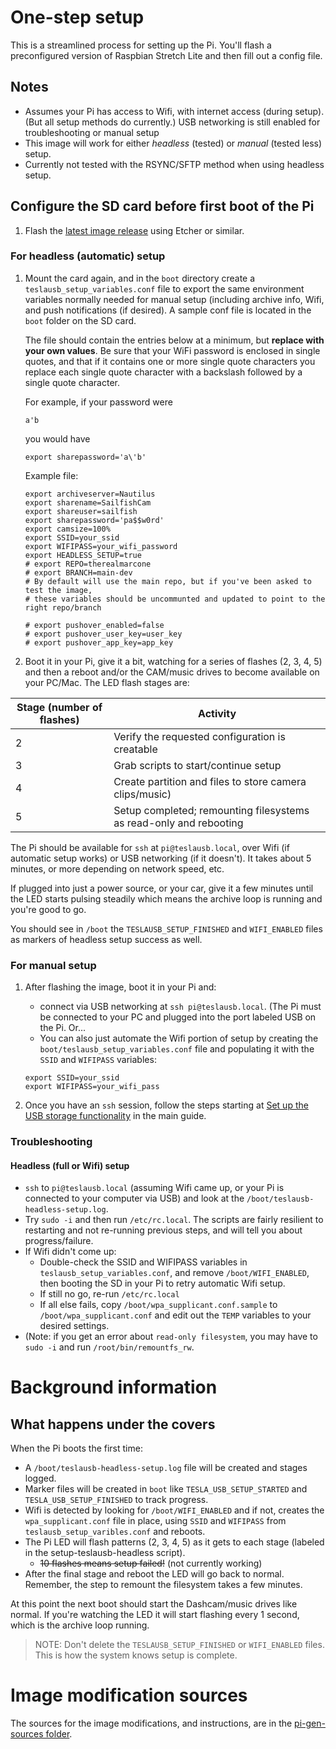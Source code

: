 # One-step setup

This is a streamlined process for setting up the Pi. You'll flash a preconfigured version of Raspbian Stretch Lite and then fill out a config file. 

## Notes 

* Assumes your Pi has access to Wifi, with internet access (during setup). (But all setup methods do currently.) USB networking is still enabled for troubleshooting or manual setup
* This image will work for either _headless_ (tested) or _manual_ (tested less) setup.
* Currently not tested with the RSYNC/SFTP method when using headless setup. 

## Configure the SD card before first boot of the Pi

1. Flash the [latest image release](https://github.com/therealmarcone/teslausb/releases) using Etcher or similar. 

### For headless (automatic) setup

1. Mount the card again, and in the `boot` directory create a `teslausb_setup_variables.conf` file to export the same environment variables normally needed for manual setup (including archive info, Wifi, and push notifications (if desired). 
A sample conf file is located in the `boot` folder on the SD card. 

    The file should contain the entries below at a minimum, but **replace with your own values**. Be sure that your WiFi password is enclosed in single quotes, and that if it contains one or more single quote characters you replace each single quote character with a backslash followed by a single quote character.

    For example, if your password were
    ```
    a'b
    ```
    you would have

    ```
    export sharepassword='a\'b'
    ```

    Example file:

    ```
    export archiveserver=Nautilus
    export sharename=SailfishCam
    export shareuser=sailfish
    export sharepassword='pa$$w0rd'
    export camsize=100%
    export SSID=your_ssid
    export WIFIPASS=your_wifi_password
    export HEADLESS_SETUP=true
    # export REPO=therealmarcone
    # export BRANCH=main-dev
    # By default will use the main repo, but if you've been asked to test the image, 
    # these variables should be uncommunted and updated to point to the right repo/branch 

    # export pushover_enabled=false
    # export pushover_user_key=user_key
    # export pushover_app_key=app_key
    ```

1. Boot it in your Pi, give it a bit, watching for a series of flashes (2, 3, 4, 5) and then a reboot and/or the CAM/music drives to become available on your PC/Mac. The LED flash stages are:

| Stage (number of flashes)  |  Activity |
|---|---|
| 2 | Verify the requested configuration is creatable |
| 3 | Grab scripts to start/continue setup |
| 4 | Create partition and files to store camera clips/music) |
| 5 | Setup completed; remounting filesystems as read-only and rebooting |

The Pi should be available for `ssh` at `pi@teslausb.local`, over Wifi (if automatic setup works) or USB networking (if it doesn't). It takes about 5 minutes, or more depending on network speed, etc. 

If plugged into just a power source, or your car, give it a few minutes until the LED starts pulsing steadily which means the archive loop is running and you're good to go. 

You should see in `/boot` the `TESLAUSB_SETUP_FINISHED` and `WIFI_ENABLED` files as markers of headless setup success as well.

### For manual setup

1. After flashing the image, boot it in your Pi and:
    *  connect via USB networking at `ssh pi@teslausb.local`. (The Pi must be connected to your PC and plugged into the port labeled USB on the Pi. Or...
    * You can also just automate the Wifi portion of setup by creating the `boot/teslausb_setup_variables.conf` file and populating it with the `SSID` and `WIFIPASS` variables:
    ```
    export SSID=your_ssid
    export WIFIPASS=your_wifi_pass
    ```

1. Once you have an `ssh` session, follow the steps starting at [Set up the USB storage functionality](https://github.com/cimryan/teslausb#set-up-the-usb-storage-functionality) in the main guide. 

### Troubleshooting

#### Headless (full or Wifi) setup 
* `ssh` to `pi@teslausb.local` (assuming Wifi came up, or your Pi is connected to your computer via USB) and look at the `/boot/teslausb-headless-setup.log`. 
* Try `sudo -i` and then run `/etc/rc.local`. The scripts are  fairly resilient to restarting and not re-running previous steps, and will tell you about progress/failure.
* If Wifi didn't come up:
    * Double-check the SSID and WIFIPASS variables in `teslausb_setup_variables.conf`, and remove `/boot/WIFI_ENABLED`, then booting the SD in your Pi to retry automatic Wifi setup. 
  * If still no go, re-run `/etc/rc.local`
  * If all else fails, copy `/boot/wpa_supplicant.conf.sample` to `/boot/wpa_supplicant.conf` and edit out the `TEMP` variables to your desired settings. 
* (Note: if you get an error about `read-only filesystem`, you may have to `sudo -i` and run `/root/bin/remountfs_rw`.


# Background information
## What happens under the covers

When the Pi boots the first time: 
* A `/boot/teslausb-headless-setup.log` file will be created and stages logged. 
* Marker files will be created in `boot` like `TESLA_USB_SETUP_STARTED` and `TESLA_USB_SETUP_FINISHED` to track progress. 
* Wifi is detected by looking for `/boot/WIFI_ENABLED` and if not, creates the `wpa_supplicant.conf` file in place, using `SSID` and `WIFIPASS` from `teslausb_setup_varibles.conf` and reboots. 
* The Pi LED will flash patterns (2, 3, 4, 5) as it gets to each stage (labeled in the setup-teslausb-headless script). 
  * ~~10 flashes means setup failed!~~ (not currently working)
* After the final stage and reboot the LED will go back to normal. Remember, the step to remount the filesystem takes a few minutes.

At this point the next boot should start the Dashcam/music drives like normal. If you're watching the LED it will start flashing every 1 second, which is the archive loop running. 

> NOTE: Don't delete the `TESLAUSB_SETUP_FINISHED` or `WIFI_ENABLED` files. This is how the system knows setup is complete. 

# Image modification sources

The sources for the image modifications, and instructions, are in the [pi-gen-sources folder](https://github.com/therealmarcone/teslausb/pi-gen-sources). 
